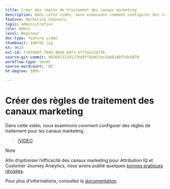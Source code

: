 ```yaml
---
title: Créer des règles de traitement des canaux marketing
description: Dans cette vidéo, nous examinons comment configurer des règles de traitement pour les canaux marketing.
feature: Marketing Channels
topic: Administration
role: Admin
level: Beginner
doc-type: feature video
thumbnail: 340792.jpg
kt: 9624
exl-id: fc07dd0f-76dd-40a6-b8f2-e777eac2473b
source-git-commit: 9836913129127648ffda01fec5b60240f5de5870
workflow-type: tm+mt
source-wordcount: '82'
ht-degree: 100%

---
```


# Créer des règles de traitement des canaux marketing

Dans cette vidéo, nous examinons comment configurer des règles de traitement pour les canaux marketing.

>[!VIDEO](https://video.tv.adobe.com/v/340792/?quality=12&learn=on)

>[!NOTE]
>
>Afin d’optimiser l’efficacité des canaux marketing pour Attribution IQ et Customer Journey Analytics, nous avons publié quelques [bonnes pratiques révisées](https://experienceleague.adobe.com/docs/analytics/components/marketing-channels/mchannel-best-practices.html?lang=fr).

Pour plus dʼinformations, consultez la [documentation](https://experienceleague.adobe.com/docs/analytics/components/marketing-channels/c-rules.html?lang=fr).